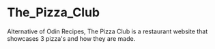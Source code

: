 # The_Pizza_Club
Alternative of Odin Recipes, The Pizza Club is a restaurant website that showcases 3 pizza's and how they are made. 

